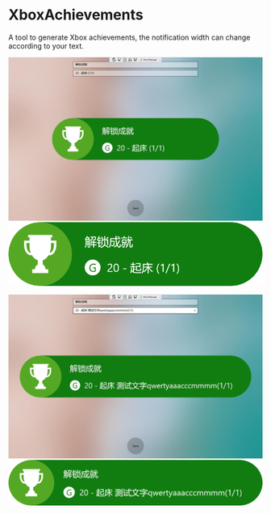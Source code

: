 # XboxAchievements

A tool to generate Xbox achievements, the notification width can change according to your text.

![](https://github.com/hupo376787/XboxAchievements/blob/main/%E5%BE%AE%E4%BF%A1%E6%88%AA%E5%9B%BE_20201017183141.jpg)
![](https://github.com/hupo376787/XboxAchievements/blob/main/New%20Docum1ent.png)

![](https://github.com/hupo376787/XboxAchievements/blob/main/%E5%BE%AE%E4%BF%A1%E6%88%AA%E5%9B%BE_20201017183232.jpg)
![](https://github.com/hupo376787/XboxAchievements/blob/main/New%20Document.png)
